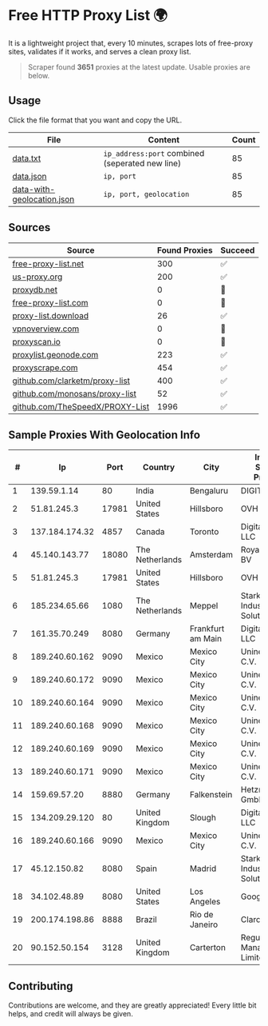 
# Free HTTP Proxy List 🌍

It is a lightweight project that, every 10 minutes, scrapes lots of free-proxy sites, validates if it works, and serves a clean proxy list.


> Scraper found **3651** proxies at the latest update. Usable proxies are below.

## Usage

Click the file format that you want and copy the URL.


|File|Content|Count|
|----|-------|-----|
|[data.txt](https://raw.githubusercontent.com/themiralay/Proxy-List-World/master/data.txt)|`ip_address:port` combined (seperated new line)|85|
|[data.json](https://raw.githubusercontent.com/themiralay/Proxy-List-World/master/data.json)|`ip, port`|85|
|[data-with-geolocation.json](https://raw.githubusercontent.com/themiralay/Proxy-List-World/master/data-with-geolocation.json)|`ip, port, geolocation`|85|

## Sources

|Source|Found Proxies|Succeed|
|------|-------------|-------|
|[free-proxy-list.net](https://free-proxy-list.net)|300|✅|
|[us-proxy.org](https://www.us-proxy.org)|200|✅|
|[proxydb.net](http://proxydb.net)|0|🚫|
|[free-proxy-list.com](https://free-proxy-list.com/?page=&port=&type%5B%5D=http&type%5B%5D=https&up_time=0&search=Search)|0|🚫|
|[proxy-list.download](https://www.proxy-list.download/HTTP)|26|✅|
|[vpnoverview.com](https://vpnoverview.com/privacy/anonymous-browsing/free-proxy-servers)|0|🚫|
|[proxyscan.io](https://www.proxyscan.io)|0|🚫|
|[proxylist.geonode.com](https://proxylist.geonode.com/api/proxy-list?limit=300&page=1&sort_by=lastChecked&sort_type=desc&protocols=http,https)|223|✅|
|[proxyscrape.com](https://api.proxyscrape.com/v2/?request=displayproxies&protocol=http&timeout=10000&country=all&ssl=all&anonymity=all)|454|✅|
|[github.com/clarketm/proxy-list](https://raw.githubusercontent.com/clarketm/proxy-list/master/proxy-list-raw.txt)|400|✅|
|[github.com/monosans/proxy-list](https://raw.githubusercontent.com/monosans/proxy-list/main/proxies/http.txt)|52|✅|
|[github.com/TheSpeedX/PROXY-List](https://raw.githubusercontent.com/TheSpeedX/PROXY-List/master/http.txt)|1996|✅|


## Sample Proxies With Geolocation Info

|#|Ip|Port|Country|City|Internet Service Provider|
|-|--|----|-------|----|-------------------------|
|1|139.59.1.14|80|India|Bengaluru|DIGITALOCEAN|
|2|51.81.245.3|17981|United States|Hillsboro|OVH SAS|
|3|137.184.174.32|4857|Canada|Toronto|DigitalOcean, LLC|
|4|45.140.143.77|18080|The Netherlands|Amsterdam|RoyaleHosting BV|
|5|51.81.245.3|17981|United States|Hillsboro|OVH SAS|
|6|185.234.65.66|1080|The Netherlands|Meppel|Stark Industries Solutions LTD|
|7|161.35.70.249|8080|Germany|Frankfurt am Main|DigitalOcean, LLC|
|8|189.240.60.162|9090|Mexico|Mexico City|Uninet S.A. de C.V.|
|9|189.240.60.172|9090|Mexico|Mexico City|Uninet S.A. de C.V.|
|10|189.240.60.164|9090|Mexico|Mexico City|Uninet S.A. de C.V.|
|11|189.240.60.168|9090|Mexico|Mexico City|Uninet S.A. de C.V.|
|12|189.240.60.169|9090|Mexico|Mexico City|Uninet S.A. de C.V.|
|13|189.240.60.171|9090|Mexico|Mexico City|Uninet S.A. de C.V.|
|14|159.69.57.20|8880|Germany|Falkenstein|Hetzner Online GmbH|
|15|134.209.29.120|80|United Kingdom|Slough|DigitalOcean, LLC|
|16|189.240.60.166|9090|Mexico|Mexico City|Uninet S.A. de C.V.|
|17|45.12.150.82|8080|Spain|Madrid|Stark Industries Solutions LTD|
|18|34.102.48.89|8080|United States|Los Angeles|Google LLC|
|19|200.174.198.86|8888|Brazil|Rio de Janeiro|Claro S.A|
|20|90.152.50.154|3128|United Kingdom|Carterton|Regus Management Limited|



## Contributing

Contributions are welcome, and they are greatly appreciated! Every
little bit helps, and credit will always be given.

